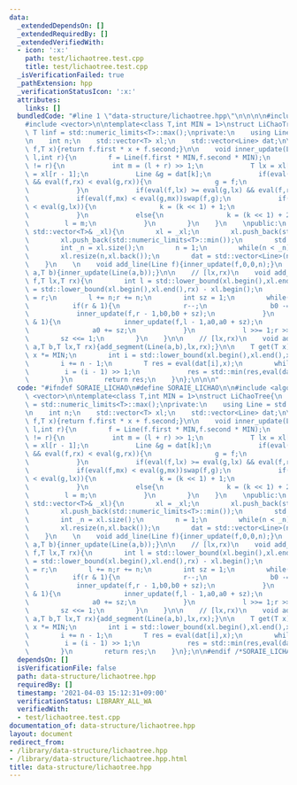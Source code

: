 ```yaml
---
data:
  _extendedDependsOn: []
  _extendedRequiredBy: []
  _extendedVerifiedWith:
  - icon: ':x:'
    path: test/lichaotree.test.cpp
    title: test/lichaotree.test.cpp
  _isVerificationFailed: true
  _pathExtension: hpp
  _verificationStatusIcon: ':x:'
  attributes:
    links: []
  bundledCode: "#line 1 \"data-structure/lichaotree.hpp\"\n\n\n\n#include <algorithm>\n\
    #include <vector>\n\ntemplate<class T,int MIN = 1>\nstruct LiChaoTree{\n    const\
    \ T linf = std::numeric_limits<T>::max();\nprivate:\n    using Line = std::pair<T,T>;\n\
    \n    int n;\n    std::vector<T> xl;\n    std::vector<Line> dat;\n\n    T eval(Line\
    \ f,T x){return f.first * x + f.second;}\n\n    void inner_update(Line f,int k,int\
    \ l,int r){\n        f = Line(f.first * MIN,f.second * MIN);\n        while(l\
    \ != r){\n            int m = (l + r) >> 1;\n            T lx = xl[l],mx = xl[m],rx\
    \ = xl[r - 1];\n            Line &g = dat[k];\n            if(eval(f,lx) < eval(g,lx)\
    \ && eval(f,rx) < eval(g,rx)){\n                g = f;\n                return;\n\
    \            }\n            if(eval(f,lx) >= eval(g,lx) && eval(f,rx) >= eval(g,rx))return;\n\
    \            if(eval(f,mx) < eval(g,mx))swap(f,g);\n            if(eval(f,lx)\
    \ < eval(g,lx)){\n                k = (k << 1) + 1;\n                r = m;\n\
    \            }\n            else{\n                k = (k << 1) + 2;\n       \
    \         l = m;\n            }\n        }\n    }\n    \npublic:\n    LiChaoTree(const\
    \ std::vector<T>& _xl){\n        xl = _xl;\n        xl.push_back(std::numeric_limits<T>::max());\n\
    \        xl.push_back(std::numeric_limits<T>::min());\n        std::sort(xl.begin(),xl.end());xl.erase(std::unique(xl.begin(),xl.end()),xl.end());\n\
    \        int _n = xl.size();\n        n = 1;\n        while(n < _n))n <<= 1;\n\
    \        xl.resize(n,xl.back());\n        dat = std::vector<Line>(n << 1,Line(0,linf));\n\
    \    }\n    \n    void add_line(Line f){inner_update(f,0,0,n);}\n    void add_line(T\
    \ a,T b){inner_update(Line(a,b));}\n\n    // [lx,rx)\n    void add_segment(Line\
    \ f,T lx,T rx){\n        int l = std::lower_bound(xl.begin(),xl.end(),lx) - xl.begin(),r\
    \ = std::lower_bound(xl.begin(),xl.end(),rx) - xl.begin();\n        int a0 = l,b0\
    \ = r;\n        l += n;r += n;\n        int sz = 1;\n        while(l < r){\n \
    \           if(r & 1){\n                r--;\n                b0 -= sz;\n    \
    \            inner_update(f,r - 1,b0,b0 + sz);\n            }\n            if(l\
    \ & 1){\n                inner_update(f,l - 1,a0,a0 + sz);\n                l++;\n\
    \                a0 += sz;\n            }\n            l >>= 1;r >>= 1;\n    \
    \        sz <<= 1;\n        }\n    }\n\n    // [lx,rx)\n    void add_segment(T\
    \ a,T b,T lx,T rx){add_segment(Line(a,b),lx,rx);}\n\n    T get(T x){\n       \
    \ x *= MIN;\n        int i = std::lower_bound(xl.begin(),xl.end(),x) - xl.begin();\n\
    \        i += n - 1;\n        T res = eval(dat[i],x);\n        while(i){\n   \
    \         i = (i - 1) >> 1;\n            res = std::min(res,eval(dat[i],x));\n\
    \        }\n        return res;\n    }\n};\n\n\n"
  code: "#ifndef SORAIE_LICHAO\n#define SORAIE_LICHAO\n\n#include <algorithm>\n#include\
    \ <vector>\n\ntemplate<class T,int MIN = 1>\nstruct LiChaoTree{\n    const T linf\
    \ = std::numeric_limits<T>::max();\nprivate:\n    using Line = std::pair<T,T>;\n\
    \n    int n;\n    std::vector<T> xl;\n    std::vector<Line> dat;\n\n    T eval(Line\
    \ f,T x){return f.first * x + f.second;}\n\n    void inner_update(Line f,int k,int\
    \ l,int r){\n        f = Line(f.first * MIN,f.second * MIN);\n        while(l\
    \ != r){\n            int m = (l + r) >> 1;\n            T lx = xl[l],mx = xl[m],rx\
    \ = xl[r - 1];\n            Line &g = dat[k];\n            if(eval(f,lx) < eval(g,lx)\
    \ && eval(f,rx) < eval(g,rx)){\n                g = f;\n                return;\n\
    \            }\n            if(eval(f,lx) >= eval(g,lx) && eval(f,rx) >= eval(g,rx))return;\n\
    \            if(eval(f,mx) < eval(g,mx))swap(f,g);\n            if(eval(f,lx)\
    \ < eval(g,lx)){\n                k = (k << 1) + 1;\n                r = m;\n\
    \            }\n            else{\n                k = (k << 1) + 2;\n       \
    \         l = m;\n            }\n        }\n    }\n    \npublic:\n    LiChaoTree(const\
    \ std::vector<T>& _xl){\n        xl = _xl;\n        xl.push_back(std::numeric_limits<T>::max());\n\
    \        xl.push_back(std::numeric_limits<T>::min());\n        std::sort(xl.begin(),xl.end());xl.erase(std::unique(xl.begin(),xl.end()),xl.end());\n\
    \        int _n = xl.size();\n        n = 1;\n        while(n < _n))n <<= 1;\n\
    \        xl.resize(n,xl.back());\n        dat = std::vector<Line>(n << 1,Line(0,linf));\n\
    \    }\n    \n    void add_line(Line f){inner_update(f,0,0,n);}\n    void add_line(T\
    \ a,T b){inner_update(Line(a,b));}\n\n    // [lx,rx)\n    void add_segment(Line\
    \ f,T lx,T rx){\n        int l = std::lower_bound(xl.begin(),xl.end(),lx) - xl.begin(),r\
    \ = std::lower_bound(xl.begin(),xl.end(),rx) - xl.begin();\n        int a0 = l,b0\
    \ = r;\n        l += n;r += n;\n        int sz = 1;\n        while(l < r){\n \
    \           if(r & 1){\n                r--;\n                b0 -= sz;\n    \
    \            inner_update(f,r - 1,b0,b0 + sz);\n            }\n            if(l\
    \ & 1){\n                inner_update(f,l - 1,a0,a0 + sz);\n                l++;\n\
    \                a0 += sz;\n            }\n            l >>= 1;r >>= 1;\n    \
    \        sz <<= 1;\n        }\n    }\n\n    // [lx,rx)\n    void add_segment(T\
    \ a,T b,T lx,T rx){add_segment(Line(a,b),lx,rx);}\n\n    T get(T x){\n       \
    \ x *= MIN;\n        int i = std::lower_bound(xl.begin(),xl.end(),x) - xl.begin();\n\
    \        i += n - 1;\n        T res = eval(dat[i],x);\n        while(i){\n   \
    \         i = (i - 1) >> 1;\n            res = std::min(res,eval(dat[i],x));\n\
    \        }\n        return res;\n    }\n};\n\n#endif /*SORAIE_LICHAO*/"
  dependsOn: []
  isVerificationFile: false
  path: data-structure/lichaotree.hpp
  requiredBy: []
  timestamp: '2021-04-03 15:12:31+09:00'
  verificationStatus: LIBRARY_ALL_WA
  verifiedWith:
  - test/lichaotree.test.cpp
documentation_of: data-structure/lichaotree.hpp
layout: document
redirect_from:
- /library/data-structure/lichaotree.hpp
- /library/data-structure/lichaotree.hpp.html
title: data-structure/lichaotree.hpp
---
```

